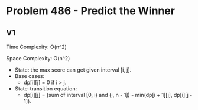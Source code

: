# Problem 486 - Predict the Winner

## V1

Time Complexity: O(n^2)

Space Complexity: O(n^2)

- State: the max score can get given interval [i, j].
- Base cases:
    - dp[i][j] = 0 if i > j.
- State-transition equation:
    - dp[i][j] = (sum of interval [0, i) and (j, n - 1]) - min(dp[i + 1][j], dp[i][j - 1]).
